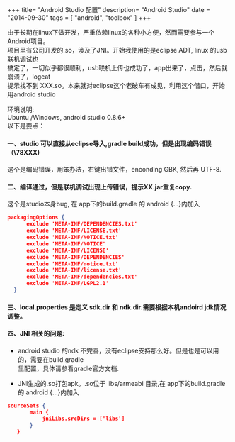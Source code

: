 +++
title= "Android Studio 配置"
description= "Android Studio"
date = "2014-09-30"
tags = [
    "android",
    "toolbox"
]
+++

由于长期在linux下做开发，严重依赖linux的各种小方便，然而需要参与一个Android项目。    
项目里有公司开发的.so，涉及了JNI。开始我使用的是eclipse ADT, linux 的usb联机调试也    
搞定了，一切似乎都很顺利，usb联机上传也成功了，app出来了，点击，然后就崩溃了，logcat    
提示找不到 XXX.so。本来就对eclipse这个老破车有成见，利用这个借口，开始用android studio  

环境说明:  
Ubuntu /Windows, android studio 0.8.6+   
以下是要点：

#### 一、studio 可以直接从eclipse导入,gradle build成功，但是出现编码错误（\78XXX)   
  这个是编码错误，用笨办法，右键出错文件，enconding GBK, 然后再 UTF-8.   

#### 二、编译通过，但是联机调试出现上传错误，提示XX.jar重复copy.   
  这个是studio本身bug, 在 app下的build.gradle 的 android {...}内加入

  ```json
  packagingOptions {
        exclude 'META-INF/DEPENDENCIES.txt'
        exclude 'META-INF/LICENSE.txt'
        exclude 'META-INF/NOTICE.txt'
        exclude 'META-INF/NOTICE'
        exclude 'META-INF/LICENSE'
        exclude 'META-INF/DEPENDENCIES'
        exclude 'META-INF/notice.txt'
        exclude 'META-INF/license.txt'
        exclude 'META-INF/dependencies.txt'
        exclude 'META-INF/LGPL2.1'
    }
 ```

#### 三、local.properties 是定义 sdk.dir 和 ndk.dir.需要根据本机andoird jdk情况调整。

#### 四、JNI 相关的问题:
- android studio 的ndk 不完善，没有eclipse支持那么好。但是也是可以用的，需要在build.gradle  
里配置，具体请参看gradle官方文档.


- JNI生成的.so打包apk。.so位于 libs/armeabi 目录,在 app下的build.gradle 的 android {...}内加入

 ```json
 sourceSets {
        main {
            jniLibs.srcDirs = ['libs']
        }
    }
 ```

